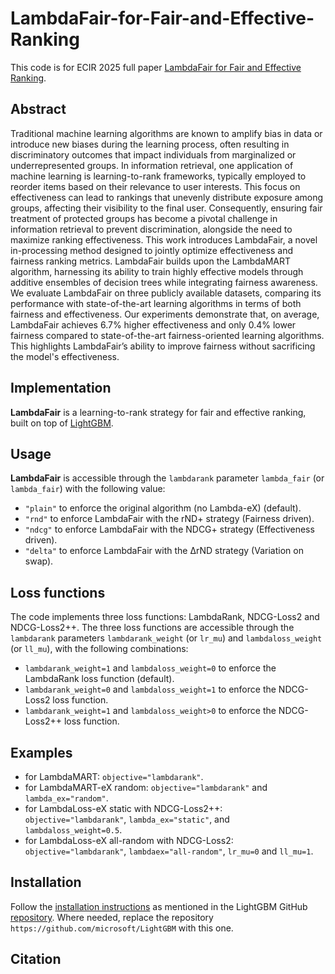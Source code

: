 LambdaFair-for-Fair-and-Effective-Ranking
===============================

This code is for ECIR 2025 full paper [LambdaFair for Fair and Effective Ranking]().

Abstract
---
Traditional machine learning algorithms are known to amplify bias in data or introduce new biases during the learning process, often resulting in discriminatory outcomes that impact individuals from marginalized or underrepresented groups.
In information retrieval, one application of machine learning is learning-to-rank frameworks, typically employed to reorder items based on their relevance to user interests. This focus on effectiveness can lead to rankings that unevenly distribute exposure among groups, affecting their visibility to the final user.
Consequently, ensuring fair treatment of protected groups has become a pivotal challenge in information retrieval to prevent discrimination, alongside the need to maximize ranking effectiveness.
This work introduces LambdaFair, a novel in-processing method designed to jointly optimize effectiveness and fairness ranking metrics.
LambdaFair builds upon the LambdaMART algorithm, harnessing its ability to train highly effective models through additive ensembles of decision trees while integrating fairness awareness.
We evaluate LambdaFair on three publicly available datasets, comparing its performance with state-of-the-art learning algorithms in terms of both fairness and effectiveness.
Our experiments demonstrate that, on average, LambdaFair achieves 6.7\% higher effectiveness and only 0.4\% lower fairness compared to state-of-the-art fairness-oriented learning algorithms.
This highlights LambdaFair’s ability to improve fairness without sacrificing the model's effectiveness.

Implementation
---

**LambdaFair** is a learning-to-rank strategy for fair and effective ranking, built on top of [LightGBM](https://github.com/microsoft/LightGBM).

Usage
---

**LambdaFair** is accessible through the ``lambdarank`` parameter ``lambda_fair`` (or ``lambda_fair``) with the following value:
  - ``"plain"`` to enforce the original algorithm (no Lambda-eX) (default).
  - ``"rnd"`` to enforce LambdaFair with the rND+ strategy (Fairness driven).
  - ``"ndcg"`` to enforce LambdaFair with the NDCG+ strategy (Effectiveness driven).
  - ``"delta"`` to enforce LambdaFair with the ΔrND strategy (Variation on swap).

Loss functions
---
The code implements three loss functions: LambdaRank, NDCG-Loss2 and NDCG-Loss2++. The three loss functions are accessible through the ``lambdarank`` parameters ``lambdarank_weight`` (or ``lr_mu``) and ``lambdaloss_weight`` (or ``ll_mu``), with the following combinations:
  - ``lambdarank_weight=1`` and ``lambdaloss_weight=0`` to enforce the LambdaRank loss function (default).
  - ``lambdarank_weight=0`` and ``lambdaloss_weight=1`` to enforce the NDCG-Loss2 loss function.
  - ``lambdarank_weight=1`` and ``lambdaloss_weight>0`` to enforce the NDCG-Loss2++ loss function.

Examples
---
 - for LambdaMART: ``objective="lambdarank"``.
 - for LambdaMART-eX random: ``objective="lambdarank"`` and ``lambda_ex="random"``.
 - for LambdaLoss-eX static with NDCG-Loss2++: ``objective="lambdarank"``, ``lambda_ex="static"``, and ``lambdaloss_weight=0.5``.
 - for LambdaLoss-eX all-random with NDCG-Loss2: ``objective="lambdarank"``, ``lambdaex="all-random"``, ``lr_mu=0`` and ``ll_mu=1``.

Installation
---
Follow the [installation instructions](https://lightgbm.readthedocs.io/en/latest/Installation-Guide.html) as mentioned in the LightGBM GitHub [repository](https://github.com/microsoft/LightGBM).
Where needed, replace the repository ``https://github.com/microsoft/LightGBM`` with this one.

Citation
---

```
```
